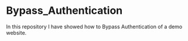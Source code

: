 # Bypass_Authentication
In this repository I have showed how to Bypass Authentication of a demo website.
